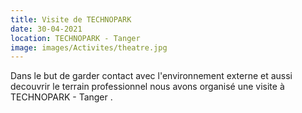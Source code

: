 ```yaml
---
title: Visite de TECHNOPARK
date: 30-04-2021
location: TECHNOPARK - Tanger
image: images/Activites/theatre.jpg
---
```

Dans le but de garder contact avec l'environnement externe et aussi decouvrir le terrain professionnel nous avons organisé une visite à TECHNOPARK - Tanger .

